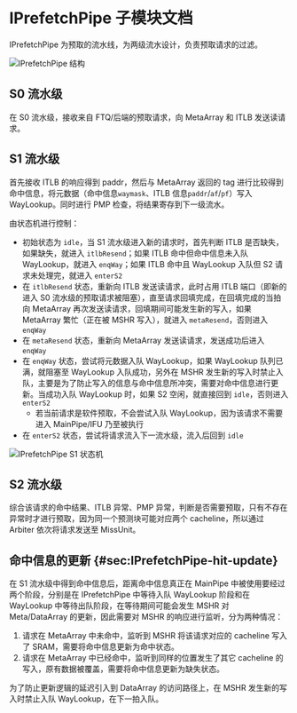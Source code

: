 # IPrefetchPipe 子模块文档

IPrefetchPipe 为预取的流水线，为两级流水设计，负责预取请求的过滤。

![IPrefetchPipe 结构](../figure/ICache/IPrefetchPipe/iprefetchpipe_structure.png)

## S0 流水级

在 S0 流水级，接收来自 FTQ/后端的预取请求，向 MetaArray 和 ITLB 发送读请求。

## S1 流水级

首先接收 ITLB 的响应得到 paddr，然后与 MetaArray 返回的 tag 进行比较得到命中信息，将元数据（命中信息`waymask`、ITLB
信息`paddr`/`af`/`pf`）写入 WayLookup。同时进行 PMP 检查，将结果寄存到下一级流水。

由状态机进行控制：

- 初始状态为 `idle`，当 S1 流水级进入新的请求时，首先判断 ITLB 是否缺失，如果缺失，就进入 `itlbResend`；如果 ITLB
  命中但命中信息未入队 WayLookup，就进入 `enqWay`；如果 ITLB 命中且 WayLookup 入队但 S2 请求未处理完，就进入
  `enterS2`
- 在 `itlbResend` 状态，重新向 ITLB 发送读请求，此时占用 ITLB 端口（即新的进入 S0
  流水级的预取请求被阻塞），直至请求回填完成，在回填完成的当拍向 MetaArray 再次发送读请求，回填期间可能发生新的写入，如果 MetaArray
  繁忙（正在被 MSHR 写入），就进入 `metaResend`，否则进入 `enqWay`
- 在 `metaResend` 状态，重新向 MetaArray 发送读请求，发送成功后进入 `enqWay`
- 在 `enqWay` 状态，尝试将元数据入队 WayLookup，如果 WayLookup 队列已满，就阻塞至 WayLookup 入队成功，另外在
  MSHR 发生新的写入时禁止入队，主要是为了防止写入的信息与命中信息所冲突，需要对命中信息进行更新。当成功入队 WayLookup 时，如果 S2
  空闲，就直接回到 `idle`，否则进入 `enterS2`
  - 若当前请求是软件预取，不会尝试入队 WayLookup，因为该请求不需要进入 MainPipe/IFU 乃至被执行
- 在 `enterS2` 状态，尝试将请求流入下一流水级，流入后回到 `idle`

![IPrefetchPipe S1 状态机](../figure/ICache/IPrefetchPipe/iprefetchpipe_s1_fsm.png)

## S2 流水级

综合该请求的命中结果、ITLB 异常、PMP 异常，判断是否需要预取，只有不存在异常时才进行预取，因为同一个预测块可能对应两个 cacheline，所以通过
Arbiter 依次将请求发送至 MissUnit。

## 命中信息的更新 {#sec:IPrefetchPipe-hit-update}

在 S1 流水级中得到命中信息后，距离命中信息真正在 MainPipe 中被使用要经过两个阶段，分别是在 IPrefetchPipe 中等待入队
WayLookup 阶段和在 WayLookup 中等待出队阶段，在等待期间可能会发生 MSHR 对 Meta/DataArray 的更新，因此需要对 MSHR
的响应进行监听，分为两种情况：

1. 请求在 MetaArray 中未命中，监听到 MSHR 将该请求对应的 cacheline 写入了 SRAM，需要将命中信息更新为命中状态。
2. 请求在 MetaArray 中已经命中，监听到同样的位置发生了其它 cacheline 的写入，原有数据被覆盖，需要将命中信息更新为缺失状态。

为了防止更新逻辑的延迟引入到 DataArray 的访问路径上，在 MSHR 发生新的写入时禁止入队 WayLookup，在下一拍入队。
